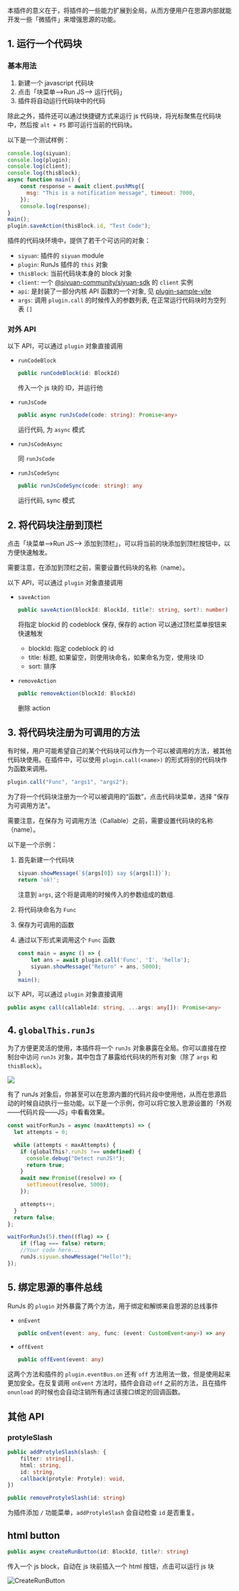 本插件的意义在于，将插件的一些能力扩展到全局，从而方便用户在思源内部就能开发一些「微插件」来增强思源的功能。

## 1. 运行一个代码块

### 基本用法

1. 新建一个 javascript 代码块
2. 点击「块菜单——>Run JS——> 运行代码」
3. 插件将自动运行代码块中的代码

除此之外，插件还可以通过快捷键方式来运行 js 代码块，将光标聚焦在代码块中，然后按 `alt + F5` 即可运行当前的代码块。

以下是一个测试样例：

```js
console.log(siyuan);
console.log(plugin);
console.log(client);
console.log(thisBlock);
async function main() {
    const response = await client.pushMsg({
      msg: "This is a notification message", timeout: 7000,
    });
    console.log(response);
}
main();
plugin.saveAction(thisBlock.id, "Test Code");
```

插件的代码块环境中，提供了若干个可访问的对象：

* `siyuan`: 插件的 `siyuan` module
* `plugin`: RunJs 插件的 `this` 对象
* `thisBlock`: 当前代码块本身的 block 对象
* `client`: 一个 [@siyuan-community/siyuan-sdk](https://github.com/siyuan-community/siyuan-sdk/tree/main/node) 的 `client` 实例
* `api`: 是封装了一部分内核 API 函数的一个对象, 见 [plugin-sample-vite](https://github.com/frostime/plugin-sample-vite/blob/main/src/api.ts)
* `args`: 调用 `plugin.call` 的时候传入的参数列表, 在正常运行代码块时为空列表 `[]`

### 对外 API

以下 API，可以通过 `plugin` 对象直接调用

* `runCodeBlock`

  ```ts
  public runCodeBlock(id: BlockId)
  ```

  传入一个 js 块的 ID，并运行他
* `runJsCode`

  ```ts
  public async runJsCode(code: string): Promise<any>
  ```

  运行代码, 为 `async` 模式
* `runJsCodeAsync`

  同 `runJsCode`
* `runJsCodeSync`

  ```ts
  public runJsCodeSync(code: string): any
  ```

  运行代码, sync 模式


## 2. 将代码块注册到顶栏

点击「块菜单——>Run JS——> 添加到顶栏」，可以将当前的块添加到顶栏按钮中，以方便快速触发。

需要注意，在添加到顶栏之前，需要设置代码块的名称（name）。


以下 API，可以通过 `plugin` 对象直接调用

* `saveAction`

  ```ts
  public saveAction(blockId: BlockId, title?: string, sort?: number)
  ```

  将指定 blockid 的 codeblock 保存, 保存的 action 可以通过顶栏菜单按钮来快速触发

  * blockId: 指定 codeblock 的 id
  * title: 标题, 如果留空，则使用块命名，如果命名为空，使用块 ID
  * sort: 排序

* `removeAction`

  ```ts
  public removeAction(blockId: BlockId)
  ```

  删除 action



## 3. 将代码块注册为可调用的方法

有时候，用户可能希望自己的某个代码块可以作为一个可以被调用的方法，被其他代码块使用。在插件中，可以使用 `plugin.call(<name>)` 的形式将别的代码块作为函数来调用。

```js
plugin.call("Func", "args1", "args2");
```

为了将一个代码块注册为一个可以被调用的“函数”，点击代码块菜单，选择 "保存为可调用方法"。

需要注意，在保存为 可调用方法（Callable）之前，需要设置代码块的名称（name）。

以下是一个示例：

1. 首先新建一个代码块

    ```js
    siyuan.showMessage(`${args[0]} say ${args[1]}`);
    return 'ok!';
    ```

    注意到 `args`, 这个将是调用的时候传入的参数组成的数组.
2. 将代码块命名为 `Func`
3. 保存为可调用的函数
4. 通过以下形式来调用这个 `Func` 函数

    ```js
    const main = async () => {
        let ans = await plugin.call('Func', 'I', 'hello');
        siyuan.showMessage("Return" + ans, 5000);
    }
    main();
    ```


以下 API，可以通过 `plugin` 对象直接调用

```ts
public async call(callableId: string, ...args: any[]): Promise<any>
```


## 4. `globalThis.runJs`

为了方便更灵活的使用，本插件将一个 `runJs` 对象暴露在全局。你可以直接在控制台中访问 `runJs` 对象，其中包含了暴露给代码块的所有对象（除了 `args` 和 `thisBlock`）。

![](./asset/globalThis.png)


有了 runJs 对象后，你甚至可以在思源内置的代码片段中使用他，从而在思源启动的时候自动执行一些功能。以下是一个示例，你可以将它放入思源设置的「外观——代码片段——JS」中看看效果。

```js
const waitForRunJs = async (maxAttempts) => {
  let attempts = 0;

  while (attempts < maxAttempts) {
    if (globalThis?.runJs !== undefined) {
      console.debug("Detect runJS!");
      return true;
    }
    await new Promise((resolve) => {
      setTimeout(resolve, 5000);
    });

    attempts++;
  }
  return false;
};

waitForRunJs(5).then((flag) => {
    if (flag === false) return;
    //Your code here...
    runJs.siyuan.showMessage("Hello!");
});
```


## 5. 绑定思源的事件总线

RunJs 的 `plugin` 对外暴露了两个方法，用于绑定和解绑来自思源的总线事件

* `onEvent`

  ```ts
  public onEvent(event: any, func: (event: CustomEvent<any>) => any
  ```
* `offEvent`

  ```ts
  public offEvent(event: any)
  ```

这两个方法和插件的 `plugin.eventBus.on` 还有 `off` 方法用法一致，但是使用起来更加安全。在反复调用 `onEvent` 方法时，插件会自动 `off` 之前的方法，且在插件 `onunload` 的时候也会自动注销所有通过该接口绑定的回调函数。


## 其他 API

### protyleSlash

```ts
public addProtyleSlash(slash: {
    filter: string[],
    html: string,
    id: string,
    callback(protyle: Protyle): void,
})

public removeProtyleSlash(id: string)
```

为插件添加 `/` 功能菜单，`addProtyleSlash` 会自动检查 `id` 是否重复。

## html button

```ts
public async createRunButton(id: BlockId, title?: string)
```

传入一个 js block，自动在 js 块前插入一个 html 按钮，点击可以运行 js 块

![CreateRunButton](asset/createRunButton.png)
